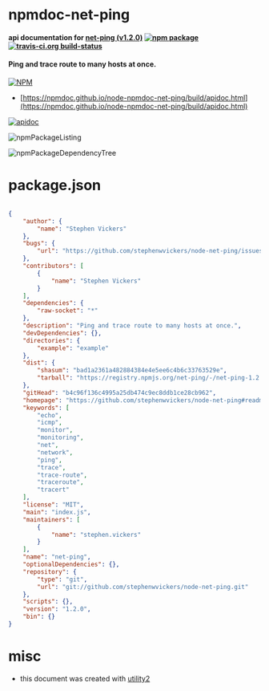 # npmdoc-net-ping

#### api documentation for  [net-ping (v1.2.0)](https://github.com/stephenwvickers/node-net-ping#readme)  [![npm package](https://img.shields.io/npm/v/npmdoc-net-ping.svg?style=flat-square)](https://www.npmjs.org/package/npmdoc-net-ping) [![travis-ci.org build-status](https://api.travis-ci.org/npmdoc/node-npmdoc-net-ping.svg)](https://travis-ci.org/npmdoc/node-npmdoc-net-ping)

#### Ping and trace route to many hosts at once.

[![NPM](https://nodei.co/npm/net-ping.png?downloads=true&downloadRank=true&stars=true)](https://www.npmjs.com/package/net-ping)

- [https://npmdoc.github.io/node-npmdoc-net-ping/build/apidoc.html](https://npmdoc.github.io/node-npmdoc-net-ping/build/apidoc.html)

[![apidoc](https://npmdoc.github.io/node-npmdoc-net-ping/build/screenCapture.buildCi.browser.%252Ftmp%252Fbuild%252Fapidoc.html.png)](https://npmdoc.github.io/node-npmdoc-net-ping/build/apidoc.html)

![npmPackageListing](https://npmdoc.github.io/node-npmdoc-net-ping/build/screenCapture.npmPackageListing.svg)

![npmPackageDependencyTree](https://npmdoc.github.io/node-npmdoc-net-ping/build/screenCapture.npmPackageDependencyTree.svg)



# package.json

```json

{
    "author": {
        "name": "Stephen Vickers"
    },
    "bugs": {
        "url": "https://github.com/stephenwvickers/node-net-ping/issues"
    },
    "contributors": [
        {
            "name": "Stephen Vickers"
        }
    ],
    "dependencies": {
        "raw-socket": "*"
    },
    "description": "Ping and trace route to many hosts at once.",
    "devDependencies": {},
    "directories": {
        "example": "example"
    },
    "dist": {
        "shasum": "bad1a2361a482884384e4e5ee6c4b6c33763529e",
        "tarball": "https://registry.npmjs.org/net-ping/-/net-ping-1.2.0.tgz"
    },
    "gitHead": "b4c96f136c4995a25db474c9ec8ddb1ce28cb962",
    "homepage": "https://github.com/stephenwvickers/node-net-ping#readme",
    "keywords": [
        "echo",
        "icmp",
        "monitor",
        "monitoring",
        "net",
        "network",
        "ping",
        "trace",
        "trace-route",
        "traceroute",
        "tracert"
    ],
    "license": "MIT",
    "main": "index.js",
    "maintainers": [
        {
            "name": "stephen.vickers"
        }
    ],
    "name": "net-ping",
    "optionalDependencies": {},
    "repository": {
        "type": "git",
        "url": "git://github.com/stephenwvickers/node-net-ping.git"
    },
    "scripts": {},
    "version": "1.2.0",
    "bin": {}
}
```



# misc
- this document was created with [utility2](https://github.com/kaizhu256/node-utility2)
